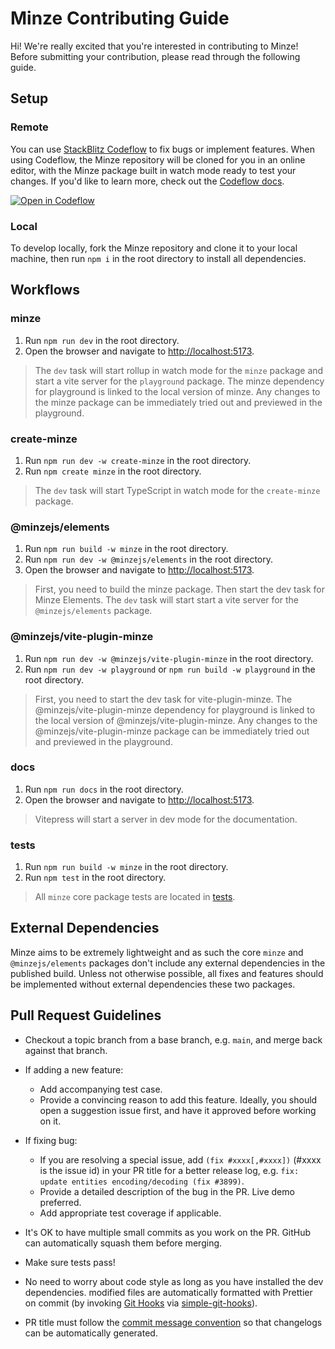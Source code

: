 # Minze Contributing Guide

Hi! We're really excited that you're interested in contributing to Minze! Before submitting your contribution, please read through the following guide.

## Setup

### Remote

You can use [StackBlitz Codeflow](https://stackblitz.com/codeflow) to fix bugs or implement features. When using Codeflow, the Minze repository will be cloned for you in an online editor, with the Minze package built in watch mode ready to test your changes. If you'd like to learn more, check out the [Codeflow docs](https://developer.stackblitz.com/codeflow/what-is-codeflow).

[![Open in Codeflow](https://developer.stackblitz.com/img/open_in_codeflow.svg)](https://pr.new/n6ai/minze)

### Local

To develop locally, fork the Minze repository and clone it to your local machine, then run `npm i` in the root directory to install all dependencies.

## Workflows

### minze

1. Run `npm run dev` in the root directory.
2. Open the browser and navigate to [http://localhost:5173](http://localhost:5173).

> The `dev` task will start rollup in watch mode for the `minze` package and start a vite server for the `playground` package. The minze dependency for playground is linked to the local version of minze. Any changes to the minze package can be immediately tried out and previewed in the playground.

### create-minze

1. Run `npm run dev -w create-minze` in the root directory.
2. Run `npm create minze` in the root directory.

> The `dev` task will start TypeScript in watch mode for the `create-minze` package.

### @minzejs/elements

1. Run `npm run build -w minze` in the root directory.
2. Run `npm run dev -w @minzejs/elements` in the root directory.
3. Open the browser and navigate to [http://localhost:5173](http://localhost:5173).

> First, you need to build the minze package. Then start the dev task for Minze Elements.
> The `dev` task will start start a vite server for the `@minzejs/elements` package.

### @minzejs/vite-plugin-minze

1. Run `npm run dev -w @minzejs/vite-plugin-minze` in the root directory.
2. Run `npm run dev -w playground` or `npm run build -w playground` in the root directory.

> First, you need to start the dev task for vite-plugin-minze. The @minzejs/vite-plugin-minze dependency for playground is linked to the local version of @minzejs/vite-plugin-minze. Any changes to the @minzejs/vite-plugin-minze package can be immediately tried out and previewed in the playground.

### docs

1. Run `npm run docs` in the root directory.
2. Open the browser and navigate to [http://localhost:5173](http://localhost:5173).

> Vitepress will start a server in dev mode for the documentation.

### tests

1. Run `npm run build -w minze` in the root directory.
2. Run `npm test` in the root directory.

> All `minze` core package tests are located in [tests](https://github.com/n6ai/minze/tree/main/packages/tests).

## External Dependencies

Minze aims to be extremely lightweight and as such the core `minze` and `@minzejs/elements` packages don't include any external dependencies in the published build. Unless not otherwise possible, all fixes and features should be implemented without external dependencies these two packages.

## Pull Request Guidelines

- Checkout a topic branch from a base branch, e.g. `main`, and merge back against that branch.

- If adding a new feature:

  - Add accompanying test case.
  - Provide a convincing reason to add this feature. Ideally, you should open a suggestion issue first, and have it approved before working on it.

- If fixing bug:

  - If you are resolving a special issue, add `(fix #xxxx[,#xxxx])` (#xxxx is the issue id) in your PR title for a better release log, e.g. `fix: update entities encoding/decoding (fix #3899)`.
  - Provide a detailed description of the bug in the PR. Live demo preferred.
  - Add appropriate test coverage if applicable.

- It's OK to have multiple small commits as you work on the PR. GitHub can automatically squash them before merging.

- Make sure tests pass!

- No need to worry about code style as long as you have installed the dev dependencies. modified files are automatically formatted with Prettier on commit (by invoking [Git Hooks](https://git-scm.com/docs/githooks) via [simple-git-hooks](https://github.com/toplenboren/simple-git-hooks)).

- PR title must follow the [commit message convention](./COMMIT_CONVENTION.md) so that changelogs can be automatically generated.

